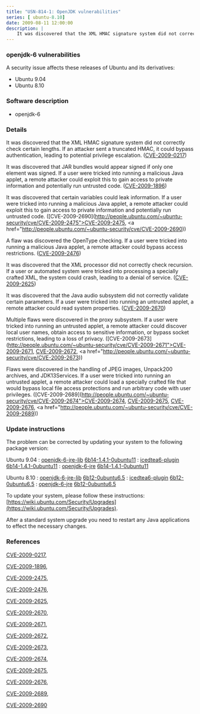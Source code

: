 ```yaml
---
title: "USN-814-1: OpenJDK vulnerabilities"
series: [ ubuntu-8.10]
date: 2009-08-11 12:00:00
description: |
    It was discovered that the XML HMAC signature system did not correctly check certain lengths.  If an attacker sent a truncated HMAC, it could bypass authentication, leading to potential privilege escalation. ([CVE-2009-0217](http://people.ubuntu.com/~ubuntu-security/cve/CVE-2009-0217))
--- 
```

 
 


### openjdk-6 vulnerabilities

A security issue affects these releases of Ubuntu and its derivatives:

* Ubuntu 9.04
* Ubuntu 8.10

### Software description

* openjdk-6 

### Details

It was discovered that the XML HMAC signature system did not correctly check certain lengths. If an attacker sent a truncated HMAC, it could bypass authentication, leading to potential privilege escalation. ([CVE-2009-0217](http://people.ubuntu.com/~ubuntu-security/cve/CVE-2009-0217))

It was discovered that JAR bundles would appear signed if only one element was signed. If a user were tricked into running a malicious Java applet, a remote attacker could exploit this to gain access to private information and potentially run untrusted code. ([CVE-2009-1896](http://people.ubuntu.com/~ubuntu-security/cve/CVE-2009-1896))

It was discovered that certain variables could leak information. If a user were tricked into running a malicious Java applet, a remote attacker could exploit this to gain access to private information and potentially run untrusted code. ([CVE-2009-2690](http://people.ubuntu.com/~ubuntu-security/cve/CVE-2009-2475">CVE-2009-2475</a>, <a href="http://people.ubuntu.com/~ubuntu-security/cve/CVE-2009-2690))

A flaw was discovered the OpenType checking. If a user were tricked into running a malicious Java applet, a remote attacker could bypass access restrictions. ([CVE-2009-2476](http://people.ubuntu.com/~ubuntu-security/cve/CVE-2009-2476))

It was discovered that the XML processor did not correctly check recursion. If a user or automated system were tricked into processing a specially crafted XML, the system could crash, leading to a denial of service. ([CVE-2009-2625](http://people.ubuntu.com/~ubuntu-security/cve/CVE-2009-2625))

It was discovered that the Java audio subsystem did not correctly validate certain parameters. If a user were tricked into running an untrusted applet, a remote attacker could read system properties. ([CVE-2009-2670](http://people.ubuntu.com/~ubuntu-security/cve/CVE-2009-2670))

Multiple flaws were discovered in the proxy subsystem. If a user were tricked into running an untrusted applet, a remote attacker could discover local user names, obtain access to sensitive information, or bypass socket restrictions, leading to a loss of privacy. ([CVE-2009-2673](http://people.ubuntu.com/~ubuntu-security/cve/CVE-2009-2671">CVE-2009-2671</a>, <a href="http://people.ubuntu.com/~ubuntu-security/cve/CVE-2009-2672">CVE-2009-2672</a>, <a href="http://people.ubuntu.com/~ubuntu-security/cve/CVE-2009-2673))

Flaws were discovered in the handling of JPEG images, Unpack200 archives, and JDK13Services. If a user were tricked into running an untrusted applet, a remote attacker could load a specially crafted file that would bypass local file access protections and run arbitrary code with user privileges. ([CVE-2009-2689](http://people.ubuntu.com/~ubuntu-security/cve/CVE-2009-2674">CVE-2009-2674</a>, <a href="http://people.ubuntu.com/~ubuntu-security/cve/CVE-2009-2675">CVE-2009-2675</a>, <a href="http://people.ubuntu.com/~ubuntu-security/cve/CVE-2009-2676">CVE-2009-2676</a>, <a href="http://people.ubuntu.com/~ubuntu-security/cve/CVE-2009-2689)) 

### Update instructions

The problem can be corrected by updating your system to the following package version:

Ubuntu 9.04
 : [openjdk-6-jre-lib](https://launchpad.net/ubuntu/+source/openjdk-6) <span> [6b14-1.4.1-0ubuntu11](https://launchpad.net/ubuntu/+source/openjdk-6/6b14-1.4.1-0ubuntu11) </span> 
 : [icedtea6-plugin](https://launchpad.net/ubuntu/+source/openjdk-6) <span> [6b14-1.4.1-0ubuntu11](https://launchpad.net/ubuntu/+source/openjdk-6/6b14-1.4.1-0ubuntu11) </span> 
 : [openjdk-6-jre](https://launchpad.net/ubuntu/+source/openjdk-6) <span> [6b14-1.4.1-0ubuntu11](https://launchpad.net/ubuntu/+source/openjdk-6/6b14-1.4.1-0ubuntu11) </span> 

Ubuntu 8.10
 : [openjdk-6-jre-lib](https://launchpad.net/ubuntu/+source/openjdk-6) <span> [6b12-0ubuntu6.5](https://launchpad.net/ubuntu/+source/openjdk-6/6b12-0ubuntu6.5) </span> 
 : [icedtea6-plugin](https://launchpad.net/ubuntu/+source/openjdk-6) <span> [6b12-0ubuntu6.5](https://launchpad.net/ubuntu/+source/openjdk-6/6b12-0ubuntu6.5) </span> 
 : [openjdk-6-jre](https://launchpad.net/ubuntu/+source/openjdk-6) <span> [6b12-0ubuntu6.5](https://launchpad.net/ubuntu/+source/openjdk-6/6b12-0ubuntu6.5) </span> 

To update your system, please follow these instructions: [https://wiki.ubuntu.com/Security/Upgrades](https://wiki.ubuntu.com/Security/Upgrades).

After a standard system upgrade you need to restart any Java applications to effect the necessary changes. 

### References

 
 [CVE-2009-0217](http://people.ubuntu.com/~ubuntu-security/cve/CVE-2009-0217), 

 [CVE-2009-1896](http://people.ubuntu.com/~ubuntu-security/cve/CVE-2009-1896), 

 [CVE-2009-2475](http://people.ubuntu.com/~ubuntu-security/cve/CVE-2009-2475), 

 [CVE-2009-2476](http://people.ubuntu.com/~ubuntu-security/cve/CVE-2009-2476), 

 [CVE-2009-2625](http://people.ubuntu.com/~ubuntu-security/cve/CVE-2009-2625), 

 [CVE-2009-2670](http://people.ubuntu.com/~ubuntu-security/cve/CVE-2009-2670), 

 [CVE-2009-2671](http://people.ubuntu.com/~ubuntu-security/cve/CVE-2009-2671), 

 [CVE-2009-2672](http://people.ubuntu.com/~ubuntu-security/cve/CVE-2009-2672), 

 [CVE-2009-2673](http://people.ubuntu.com/~ubuntu-security/cve/CVE-2009-2673), 

 [CVE-2009-2674](http://people.ubuntu.com/~ubuntu-security/cve/CVE-2009-2674), 

 [CVE-2009-2675](http://people.ubuntu.com/~ubuntu-security/cve/CVE-2009-2675), 

 [CVE-2009-2676](http://people.ubuntu.com/~ubuntu-security/cve/CVE-2009-2676), 

 [CVE-2009-2689](http://people.ubuntu.com/~ubuntu-security/cve/CVE-2009-2689), 

 [CVE-2009-2690](http://people.ubuntu.com/~ubuntu-security/cve/CVE-2009-2690)
 

